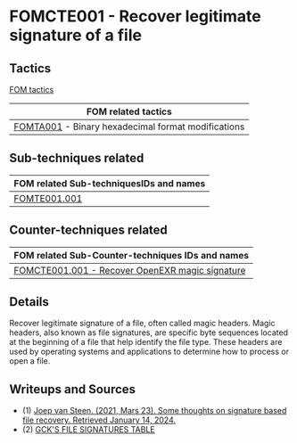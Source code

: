 # FOMCTE001 - Recover legitimate signature of a file

## Tactics

[FOM tactics](https://github.com/blue101010/FOM/blob/main/tactics/tactics.md)

| FOM related tactics  |
| --------------------------------------- |
| [FOMTA001](https://github.com/blue101010/FOM/blob/main/tactics/FOMTA001.md) - Binary hexadecimal format modifications   |

## Sub-techniques related

| FOM related  Sub-techniquesIDs and names|
| ------------------------------------------------------------ |
| [FOMTE001.001](https://github.com/blue101010/FOM/blob/main/countertechniques/FOMTE001.001.md)         |

## Counter-techniques related

| FOM related  Sub-Counter-techniques IDs and names|
| ------------------------------------------------------------ |
| [FOMCTE001.001 - Recover OpenEXR magic signature](https://github.com/blue101010/FOM/blob/main/countertechniques/FOMCTE001.001.md)         |

## Details

Recover legitimate signature of a file, often called magic headers.
Magic headers, also known as file signatures, are specific byte sequences located at the beginning of a file that help identify the file type.
These headers are used by operating systems and applications to determine how to process or open a file.


## Writeups and Sources

- (1) [Joep van Steen. (2021, Mars 23). Some thoughts on signature based file recovery. Retrieved January 14, 2024.](https://www.disktuna.com/some-thoughts-on-signature-based-file-recovery/)
- (2) [GCK'S FILE SIGNATURES TABLE](https://www.garykessler.net/library/file_sigs.html)
